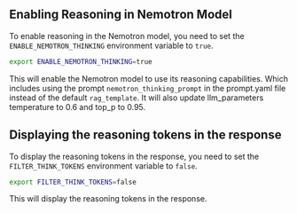 <!--
  SPDX-FileCopyrightText: Copyright (c) 2025 NVIDIA CORPORATION & AFFILIATES. All rights reserved.
  SPDX-License-Identifier: Apache-2.0
-->

## Enabling Reasoning in Nemotron Model

To enable reasoning in the Nemotron model, you need to set the `ENABLE_NEMOTRON_THINKING` environment variable to `true`.

```bash
export ENABLE_NEMOTRON_THINKING=true
```

This will enable the Nemotron model to use its reasoning capabilities. Which includes using the prompt `nemotron_thinking_prompt` in the prompt.yaml file instead of the default `rag_template`. It will also update llm_parameters temperature to 0.6 and top_p to 0.95.

## Displaying the reasoning tokens in the response

To display the reasoning tokens in the response, you need to set the `FILTER_THINK_TOKENS` environment variable to `false`.

```bash
export FILTER_THINK_TOKENS=false
```

This will display the reasoning tokens in the response.
